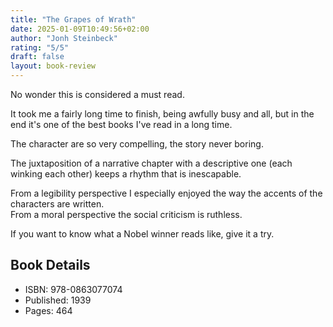 ```yaml
---
title: "The Grapes of Wrath"
date: 2025-01-09T10:49:56+02:00
author: "Jonh Steinbeck"
rating: "5/5"
draft: false
layout: book-review
---
```


No wonder this is considered a must read.

It took me a fairly long time to finish, being awfully busy and all, but in the end it's one of the best books I've
read in a long time.

The character are so very compelling, the story never boring.

The juxtaposition of a narrative chapter with a descriptive one (each winking each other) keeps a rhythm that is inescapable.

From a legibility perspective I especially enjoyed the way the accents of the characters are written.<br>
From a moral perspective the social criticism is ruthless.

If you want to know what a Nobel winner reads like, give it a try.

## Book Details

- ISBN: 978-0863077074
- Published: 1939
- Pages: 464
